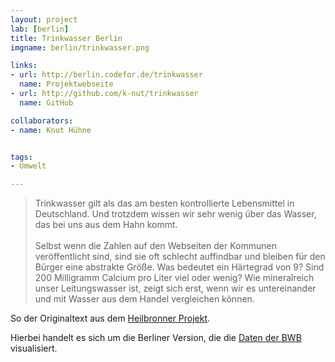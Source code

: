 ```yaml
---
layout: project
lab: [berlin]
title: Trinkwasser Berlin
imgname: berlin/trinkwasser.png

links:
- url: http://berlin.codefor.de/trinkwasser
  name: Projektwebseite
- url: http://github.com/k-nut/trinkwasser
  name: GitHub

collaborators:
- name: Knut Hühne


tags:
- Umwelt

---
```

<blockquote>
Trinkwasser gilt als das am besten kontrollierte Lebensmittel in Deutschland. Und trotzdem wissen wir sehr wenig über das Wasser, das bei uns aus dem Hahn kommt.
<br />
<br />
Selbst wenn die Zahlen auf den Webseiten der Kommunen veröffentlicht sind, sind sie oft schlecht auffindbar und bleiben für den Bürger eine abstrakte Größe. Was bedeutet ein Härtegrad von 9? Sind 200 Milligramm Calcium pro Liter viel oder wenig? Wie mineralreich unser Leitungswasser ist, zeigt sich erst, wenn wir es untereinander und mit Wasser aus dem Handel vergleichen können.
</blockquote>

So der Originaltext aus dem [Heilbronner Projekt](http://codefor.de/projekte/2014-03-22-hn-trinkwasser.html).

Hierbei handelt es sich um die Berliner Version, die die [Daten der BWB](http://www.bwb.de/content/language1/downloads/WW_Analysedaten_2014.pdf) visualisiert.

